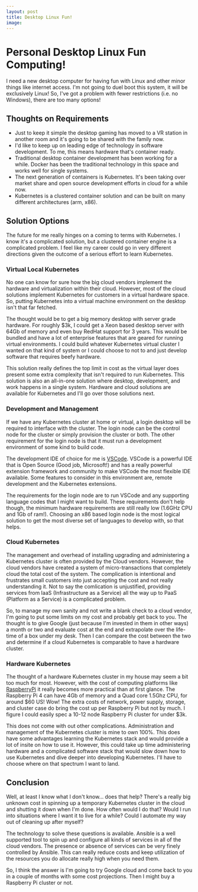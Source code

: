 ```yaml
---
layout: post
title: Desktop Linux Fun!
image: 
---
```


# Personal Desktop Linux Fun Computing!

I need a new desktop computer for having fun with Linux and other
minor things like internet access. I'm not going to duel boot this
system, it will be exclusively Linux! So, I've got a problem with
fewer restrictions (i.e. no Windows), there are too many options!

## Thoughts on Requirements

 * Just to keep it simple the desktop gaming has moved to a VR
   station in another room and it's going to be shared with the
   family now.
 * I'd like to keep up on leading edge of technology in software
   development. To me, this means hardware that's container ready.
 * Traditional desktop container development has been working for
   a while. Docker has been the traditional technology in this
   space and works well for single systems.
 * The next generation of containers is Kubernetes. It's been taking
   over market share and open source development efforts in cloud
   for a while now.
 * Kubernetes is a clustered container solution and can be built on
   many different architectures (arm, x86).

## Solution Options

The future for me really hinges on a coming to terms with Kubernetes.
I know it's a complicated solution, but a clustered container engine
is a complicated problem. I feel like my career could go in very
different directions given the outcome of a serious effort to learn
Kubernetes.

### Virtual Local Kubernetes

No one can know for sure how the big cloud vendors implement the
hardware and virtualization within their cloud. However, most of
the cloud solutions implement Kubernetes for customers in a virtual
hardware space. So, putting Kubernetes into a virtual machine
environment on the desktop isn't that far fetched.

The thought would be to get a big memory desktop with server grade
hardware. For roughly $3k, I could get a Xeon based desktop server
with 64Gb of memory and even buy RedHat support for 3 years. This
would be bundled and have a lot of enterprise features that are
geared for running virtual environments. I could build whatever
Kubernetes virtual cluster I wanted on that kind of system or I could
choose to not to and just develop software that requires beefy
hardware.

This solution really defines the top limit in cost as the virtual
layer does present some extra complexity that isn't required to
run Kubernetes. This solution is also an all-in-one solution where
desktop, development, and work happens in a single system. Hardware
and cloud solutions are available for Kubernetes and I'll go over
those solutions next.

### Development and Management

If we have any Kubernetes cluster at home or virtual,
a login desktop will be required to interface with the cluster.
The login node can be the control node for the cluster or simply
provision the cluster or both. The other requirement for the login
node is that it must run a development environment of some kind to
build code.

The development IDE of choice for me is
[VSCode](https://code.visualstudio.com). VSCode is a powerful IDE
that is Open Source (Good job, Microsoft!) and has a really powerful
extension framework and community to make VSCode the most flexible
IDE available. Some features to consider in this environment are,
remote development and the Kubernetes extensions.

The requirements for the login node are to run VSCode and any
supporting language codes that I might want to build. These
requirements don't help though, the minimum hardware requirements are
still really low (1.6GHz CPU and 1Gb of ram!). Choosing an
x86 based login node is the most logical solution to get the most
diverse set of languages to develop with, so that helps.

### Cloud Kubernetes

The management and overhead of installing upgrading and administering
a Kubernetes cluster is often provided by the Cloud vendors. However,
the cloud vendors have created a system of micro-transactions that
completely cloud</pun> the total cost of the system. The complication
is intentional and frustrates small customers into just accepting the
cost and not really understanding it. Not to say the comlication is
unjustified, providing services from IaaS (Infrastructure as a
Service) all the way up to PaaS (Platform as a Service) is a
complicated problem.

So, to manage my own sanity and not write a blank check to a cloud
vendor, I'm going to put some limits on my cost and probably get back
to you. The thought is to give Google (just because I'm invested in
them in other ways) a month or two and evaluate cost at the end and
extrapolate over the life-time of a box under my desk. Then I can
compare the cost between the two and determine if a cloud Kubernetes
is comparable to have a hardware cluster.

### Hardware Kubernetes

The thought of a hardware Kubernetes cluster in my house may seem a
bit too much for most. However, with the cost of computing platforms
like [RaspberryPi](https://www.raspberrypi.org/) it really becomes
more practical than at first glance. The Raspberry Pi 4 can have 4Gb
of memory and a Quad core 1.5Ghz CPU, for around $60 US! Wow! The
extra costs of network, power supply, storage, and cluster case do
bring the cost up per Raspberry Pi but not by much. I figure I could
easily spec a 10-12 node Raspberry Pi cluster for under $3k.

This does not come with out other complications. Administration and
management of the Kubernetes cluster is mine to own 100%. This does
have some advantages learning the Kubernetes stack and would provide
a lot of insite on how to use it. However, this could take up time
administering hardware and a complicated software stack that would
slow down how to use Kubernetes and dive deeper into developing
Kubernetes. I'll have to choose where on that spectrum I want to
land.

## Conclusion

Well, at least I know what I don't know... does that help? There's
a really big unknown cost in spinning up a temporary Kubernetes
cluster in the cloud and shutting it down when I'm done. How often
would I do that? Would I run into situations where I want it to live
for a while? Could I automate my way out of cleaning up after myself?

The technology to solve these questions is available. Ansible is a
well supported tool to spin up and configure all kinds of services in
all of the cloud vendors. The presence or absence of services can be
very finely controlled by Ansible. This can really reduce costs and
keep utilization of the resources you do allocate really high when
you need them.

So, I think the answer is I'm going to try Google cloud and come back
to you in a couple of months with some cost projections. Then I might
buy a Raspberry Pi cluster or not.